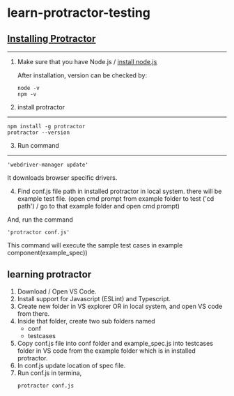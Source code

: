 # learn-protractor-testing

## [Installing Protractor](http://www.protractortest.org/#/tutorial)
---------------------

1. Make sure that you have Node.js / [install node.js](https://nodejs.org/en/download)
	
    After installation, version can be checked by:
    
    ```
    node -v    
    npm -v
    ```

2. install protractor
---------------------

```
npm install -g protractor
protractor --version
```

3. Run command
---------------

 ```
'webdriver-manager update'
 ```

It downloads browser specific drivers.

4. Find conf.js file path in installed protractor in local system. there will be example test file.
	(open cmd prompt from example folder to test ('cd path') / go to that example folder and open cmd prompt)

And, run the command

 ```
'protractor conf.js'
 ```
    
This command will execute the sample test cases in example component(example_spec))


## learning protractor

1. Download / Open VS Code.
2. Install support for Javascript (ESLint) and Typescript.
3. Create  new folder in VS explorer OR in local system, and open VS code from there.
4. Inside that folder, create two sub folders named
    - conf
    - testcases
5. Copy conf.js file into conf folder and example_spec.js into testcases folder in VS code from the example folder which is in installed protractor.
6. In conf.js update location  of spec file.
7. Run conf.js in termina,
    ```
    protractor conf.js
    ```





